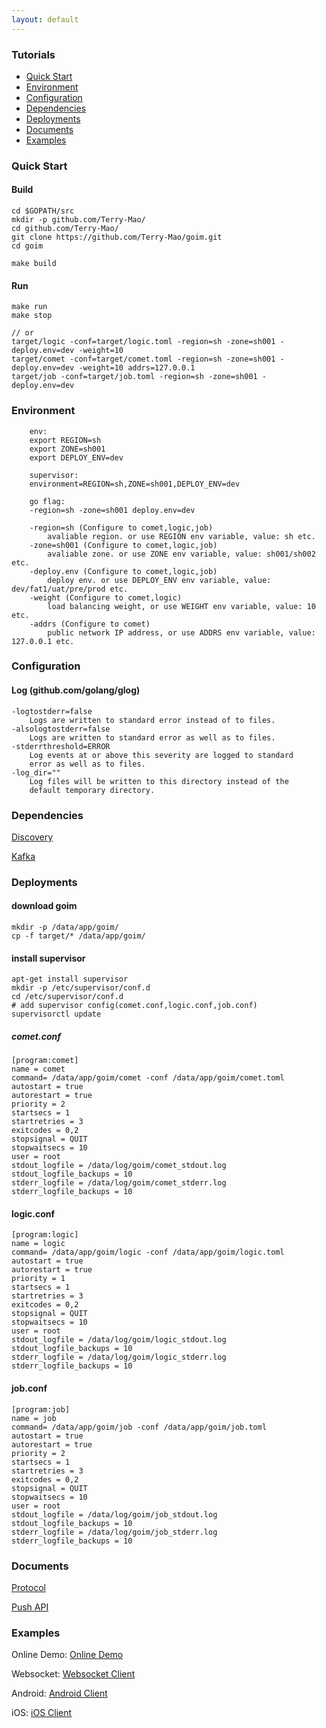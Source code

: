 ```yaml
---
layout: default
---
```


### Tutorials

- [Quick Start](#quick-start)
- [Environment](#environment)
- [Configuration](#configuration)
- [Dependencies](#dependencies)
- [Deployments](#deployments)
- [Documents](#documents)
- [Examples](#examples)

### Quick Start

#### Build 

```
cd $GOPATH/src 
mkdir -p github.com/Terry-Mao/
cd github.com/Terry-Mao/
git clone https://github.com/Terry-Mao/goim.git
cd goim

make build
```

#### Run

```
make run
make stop

// or
target/logic -conf=target/logic.toml -region=sh -zone=sh001 -deploy.env=dev -weight=10
target/comet -conf=target/comet.toml -region=sh -zone=sh001 -deploy.env=dev -weight=10 addrs=127.0.0.1
target/job -conf=target/job.toml -region=sh -zone=sh001 -deploy.env=dev
```

### Environment

```
    env:
    export REGION=sh
    export ZONE=sh001
    export DEPLOY_ENV=dev

    supervisor:
    environment=REGION=sh,ZONE=sh001,DEPLOY_ENV=dev

    go flag:
    -region=sh -zone=sh001 deploy.env=dev

    -region=sh (Configure to comet,logic,job)
        avaliable region. or use REGION env variable, value: sh etc.
    -zone=sh001 (Configure to comet,logic,job)
        avaliable zone. or use ZONE env variable, value: sh001/sh002 etc.
    -deploy.env (Configure to comet,logic,job)
        deploy env. or use DEPLOY_ENV env variable, value: dev/fat1/uat/pre/prod etc.
    -weight (Configure to comet,logic)
        load balancing weight, or use WEIGHT env variable, value: 10 etc.
    -addrs (Configure to comet)
        public network IP address, or use ADDRS env variable, value: 127.0.0.1 etc.
```

### Configuration

#### Log (github.com/golang/glog)

    -logtostderr=false
	    Logs are written to standard error instead of to files.
    -alsologtostderr=false
	    Logs are written to standard error as well as to files.
    -stderrthreshold=ERROR
	    Log events at or above this severity are logged to standard
	    error as well as to files.
    -log_dir=""
	    Log files will be written to this directory instead of the
	    default temporary directory.

### Dependencies

[Discovery](https://github.com/Bilibili/discovery)

[Kafka](https://kafka.apache.org/quickstart)

### Deployments

#### download goim
```
mkdir -p /data/app/goim/
cp -f target/* /data/app/goim/
```

#### install supervisor
```
apt-get install supervisor
mkdir -p /etc/supervisor/conf.d
cd /etc/supervisor/conf.d
# add supervisor config(comet.conf,logic.conf,job.conf)
supervisorctl update
```
##### comet.conf

```
[program:comet]
name = comet
command= /data/app/goim/comet -conf /data/app/goim/comet.toml
autostart = true
autorestart = true
priority = 2
startsecs = 1
startretries = 3
exitcodes = 0,2
stopsignal = QUIT
stopwaitsecs = 10
user = root
stdout_logfile = /data/log/goim/comet_stdout.log
stdout_logfile_backups = 10
stderr_logfile = /data/log/goim/comet_stderr.log
stderr_logfile_backups = 10
```
#### logic.conf

```
[program:logic]
name = logic
command= /data/app/goim/logic -conf /data/app/goim/logic.toml
autostart = true
autorestart = true
priority = 1
startsecs = 1
startretries = 3
exitcodes = 0,2
stopsignal = QUIT
stopwaitsecs = 10
user = root
stdout_logfile = /data/log/goim/logic_stdout.log
stdout_logfile_backups = 10
stderr_logfile = /data/log/goim/logic_stderr.log
stderr_logfile_backups = 10
```

#### job.conf

```
[program:job]
name = job
command= /data/app/goim/job -conf /data/app/goim/job.toml
autostart = true
autorestart = true
priority = 2
startsecs = 1
startretries = 3
exitcodes = 0,2
stopsignal = QUIT
stopwaitsecs = 10
user = root
stdout_logfile = /data/log/goim/job_stdout.log
stdout_logfile_backups = 10
stderr_logfile = /data/log/goim/job_stderr.log
stderr_logfile_backups = 10
```

### Documents
[Protocol](../docs/protocol.html)

[Push API](../docs/push.html)

### Examples
Online Demo: [Online Demo](/demo)

Websocket: [Websocket Client](https://github.com/Terry-Mao/goim/tree/master/examples/javascript)

Android: [Android Client](https://github.com/roamdy/goim-sdk)

iOS: [iOS Client](https://github.com/roamdy/goim-oc-sdk)
